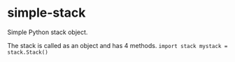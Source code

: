 # simple-stack
Simple Python stack object.  
  
The stack is called as an object and has 4 methods.
`import stack
mystack = stack.Stack()`
